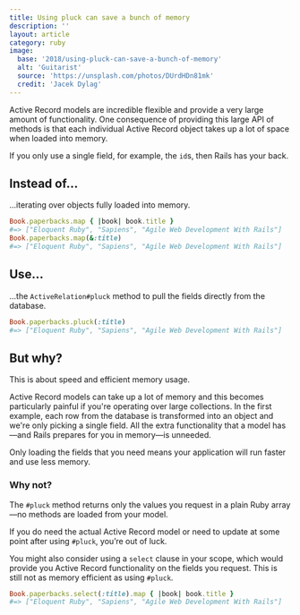 ```yaml
---
title: Using pluck can save a bunch of memory
description: ''
layout: article
category: ruby
image:
  base: '2018/using-pluck-can-save-a-bunch-of-memory'
  alt: 'Guitarist'
  source: 'https://unsplash.com/photos/DUrdHDn81mk'
  credit: 'Jacek Dylag'
---
```


Active Record models are incredible flexible and provide a very large amount of functionality. One consequence of providing this large API of methods is that each individual Active Record object takes up a lot of space when loaded into memory.

If you only use a single field, for example, the `id`s, then Rails has your back.

## Instead of…

...iterating over objects fully loaded into memory.

```ruby
Book.paperbacks.map { |book| book.title }
#=> ["Eloquent Ruby", "Sapiens", "Agile Web Development With Rails"]
Book.paperbacks.map(&:title)
#=> ["Eloquent Ruby", "Sapiens", "Agile Web Development With Rails"]
```


## Use…

...the `ActiveRelation#pluck` method to pull the fields directly from the database.

```ruby
Book.paperbacks.pluck(:title)
#=> ["Eloquent Ruby", "Sapiens", "Agile Web Development With Rails"]
```


## But why?

This is about speed and efficient memory usage.

Active Record models can take up a lot of memory and this becomes particularly painful if you're operating over large collections. In the first example, each row from the database is transformed into an object and we're only picking a single field. All the extra functionality that a model has—and Rails prepares for you in memory—is unneeded.

Only loading the fields that you need means your application will run faster and use less memory.


### Why not?

The `#pluck` method returns only the values you request in a plain Ruby array—no methods are loaded from your model.

If you do need the actual Active Record model or need to update at some point after using `#pluck`, you’re out of luck.

You might also consider using a `select` clause in your scope, which would provide you Active Record functionality on the fields you request. This is still not as memory efficient as using `#pluck`.

```ruby
Book.paperbacks.select(:title).map { |book| book.title }
#=> ["Eloquent Ruby", "Sapiens", "Agile Web Development With Rails"]
```
